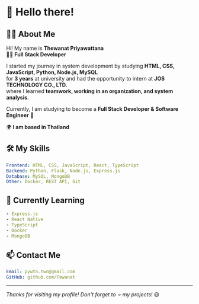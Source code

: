 # 👋 Hello there!

## 🧑‍💻 About Me
Hi! My name is **Thewanat Priyawattana**  
👨‍💻 **Full Stack Developer**  

I started my journey in system development by studying **HTML, CSS, JavaScript, Python, Node.js, MySQL**  
for **3 years** at university and had the opportunity to intern at **JOS TECHNOLOGY CO., LTD.**  
where I learned **teamwork, working in an organization, and system analysis**.  

Currently, I am studying to become a **Full Stack Developer & Software Engineer** 🚀  

🌍 **I am based in Thailand**  

## 🛠️ My Skills
```yaml
Frontend: HTML, CSS, JavaScript, React, TypeScript
Backend: Python, Flask, Node.js, Express.js
Database: MySQL, MongoDB
Other: Docker, REST API, Git
```

## 🚀 Currently Learning
```yaml
- Express.js
- React Native
- TypeScript
- Docker
- MongoDB
```

## 📫 Contact Me
```yaml
Email: pywtn.twn@gmail.com
GitHub: github.com/Tewanat
```

---
_Thanks for visiting my profile! Don't forget to ⭐ my projects!_ 😃
